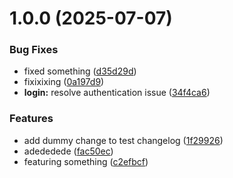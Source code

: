 # 1.0.0 (2025-07-07)


### Bug Fixes

* fixed something ([d35d29d](https://github.com/ZulAasim/mygitproj1/commit/d35d29dea58945e94d70f6d4858e49c7232679c1))
* fixixixing ([0a197d9](https://github.com/ZulAasim/mygitproj1/commit/0a197d95b14fe6e758c122f25d8f4503a18f0d9e))
* **login:** resolve authentication issue ([34f4ca6](https://github.com/ZulAasim/mygitproj1/commit/34f4ca6c96f12856f89816da270d72fec41cd14b))


### Features

* add dummy change to test changelog ([1f29926](https://github.com/ZulAasim/mygitproj1/commit/1f29926e688932d5230f08005eb59f2fbb69d05f))
* adededede ([fac50ec](https://github.com/ZulAasim/mygitproj1/commit/fac50ec89effef6e2f966f4676dcec001bdbb51e))
* featuring something ([c2efbcf](https://github.com/ZulAasim/mygitproj1/commit/c2efbcf2b22474fd8f28433df91f5c572e8152e3))



